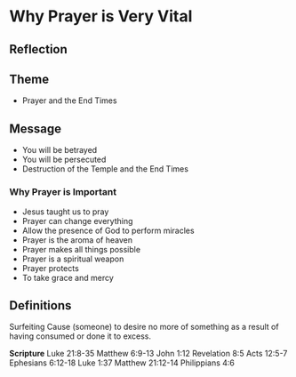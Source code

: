 # Why Prayer is Very Vital

## Reflection

## Theme
- Prayer and the End Times

## Message
- You will be betrayed
- You will be persecuted
- Destruction of the Temple and the End Times

### Why Prayer is Important
- Jesus taught us to pray
- Prayer can change everything
- Allow the presence of God to perform miracles
- Prayer is the aroma of heaven
- Prayer makes all things possible
- Prayer is a spiritual weapon
- Prayer protects
- To take grace and mercy

## Definitions
Surfeiting
Cause (someone) to desire no more of something as a result of having consumed or done it to excess.

**Scripture**
Luke 21:8-35
Matthew 6:9-13
John 1:12
Revelation 8:5
Acts 12:5-7
Ephesians 6:12-18
Luke 1:37
Matthew 21:12-14
Philippians 4:6
